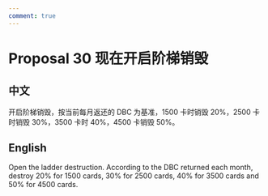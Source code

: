 ```yaml
---
comment: true
---
```


# Proposal 30 现在开启阶梯销毁

## 中文

开启阶梯销毁，按当前每月返还的 DBC 为基准，1500 卡时销毁 20%，2500 卡时销毁 30%，3500 卡时 40%，4500 卡销毁 50%。

## English

Open the ladder destruction. According to the DBC returned each month, destroy 20% for 1500 cards, 30% for 2500 cards, 40% for 3500 cards and 50% for 4500 cards.
